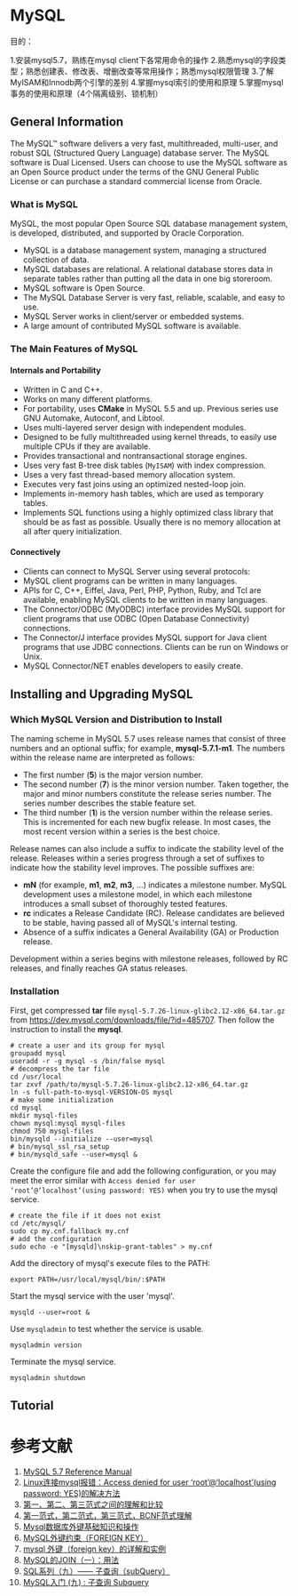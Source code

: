# MySQL

目的：

1.安装mysql5.7，熟练在mysql client下各常用命令的操作
2.熟悉mysql的字段类型；熟悉创建表、修改表、增删改查等常用操作；熟悉mysql权限管理
3.了解MyISAM和Innodb两个引擎的差别
4.掌握mysql索引的使用和原理
5.掌握mysql事务的使用和原理（4个隔离级别、锁机制）



## General Information

The MySQL™ software delivers a very fast, multithreaded, multi-user, and robust SQL (Structured Query Language) database server. The MySQL software is Dual Licensed. Users can choose to use the MySQL software as an Open Source product under the terms of the GNU General Public License  or can purchase a standard commercial license from Oracle.

### What is MySQL

MySQL, the most popular Open Source SQL database management system, is developed, distributed, and supported by Oracle Corporation. 

- MySQL is a database management system, managing a structured collection of data. 
- MySQL databases are relational. A relational database stores data in separate tables rather than putting all the data in one big storeroom. 
- MySQL software is Open Source.
- The MySQL Database Server is very fast, reliable, scalable, and easy to use.
- MySQL Server works in client/server or embedded systems.
- A large amount of contributed MySQL software is available.

### The Main Features of MySQL

#### Internals and Portability

- Written in C and C++.
- Works on many different platforms.
- For portability, uses **CMake** in MySQL 5.5 and up. Previous series use GNU Automake, Autoconf, and Libtool.
- Uses multi-layered server design with independent modules.
- Designed to be fully multithreaded using kernel threads, to easily use multiple CPUs if they are available.
- Provides transactional and nontransactional storage engines.
- Uses very fast B-tree disk tables (`MyISAM`) with index compression.
- Uses a very fast thread-based memory allocation system.
- Executes very fast joins using an optimized nested-loop join.
- Implements in-memory hash tables, which are used as temporary tables.
- Implements SQL functions using a highly optimized class library that should be as fast as possible. Usually there is no memory allocation at all after query initialization.

#### Connectively

- Clients can connect to MySQL Server using several protocols:
- MySQL client programs can be written in many languages. 
- APIs for C, C++, Eiffel, Java, Perl, PHP, Python, Ruby, and Tcl are available, enabling MySQL clients to be written in many languages. 
- The Connector/ODBC (MyODBC) interface provides MySQL support for client programs that use ODBC (Open Database Connectivity) connections. 
- The Connector/J interface provides MySQL support for Java client programs that use JDBC connections. Clients can be run on Windows or Unix. 
- MySQL Connector/NET enables developers to easily create.

##  Installing and Upgrading MySQL

### Which MySQL Version and Distribution to Install

The naming scheme in MySQL 5.7 uses release names that consist of three numbers and an optional suffix; for example, **mysql-5.7.1-m1**. The numbers within the release name are interpreted as follows:

- The first number (**5**) is the major version number.
- The second number (**7**) is the minor version number. Taken together, the major and minor numbers constitute the release series number. The series number describes the stable feature set.
- The third number (**1**) is the version number within the release series. This is incremented for each new bugfix release. In most cases, the most recent version within a series is the best choice.

Release names can also include a suffix to indicate the stability level of the release. Releases within a series progress through a set of suffixes to indicate how the stability level improves. The possible suffixes are:

- **mN** (for example, **m1**, **m2**, **m3**, ...) indicates a milestone number. MySQL development uses a milestone model, in which each milestone introduces a small subset of thoroughly tested features. 
- **rc** indicates a Release Candidate (RC). Release candidates are believed to be stable, having passed all of MySQL's internal testing. 
- Absence of a suffix indicates a General Availability (GA) or Production release. 

Development within a series begins with milestone releases, followed by RC releases, and finally reaches GA status releases.

### Installation

First, get compressed **tar** file `mysql-5.7.26-linux-glibc2.12-x86_64.tar.gz` from <https://dev.mysql.com/downloads/file/?id=485707>. Then follow the instruction to install the **mysql**.

```shell
# create a user and its group for mysql
groupadd mysql
useradd -r -g mysql -s /bin/false mysql
# decompress the tar file
cd /usr/local
tar zxvf /path/to/mysql-5.7.26-linux-glibc2.12-x86_64.tar.gz
ln -s full-path-to-mysql-VERSION-OS mysql
# make some initialization
cd mysql
mkdir mysql-files
chown mysql:mysql mysql-files
chmod 750 mysql-files
bin/mysqld --initialize --user=mysql 
# bin/mysql_ssl_rsa_setup
# bin/mysqld_safe --user=mysql &
```

Create the configure file and add the following configuration, or you may meet the error similar with `Access denied for user ‘root’@‘localhost’(using password: YES)` when you try to use the mysql service. 

```shell
# create the file if it does not exist
cd /etc/mysql/
sudo cp my.cnf.fallback my.cnf
# add the configuration
sudo echo -e "[mysqld]\nskip-grant-tables" > my.cnf
```

Add the directory of mysql's execute files to the PATH:

```shell
export PATH=/usr/local/mysql/bin/:$PATH
```

Start the mysql service with the user 'mysql'.

```shell
mysqld --user=root &
```

Use `mysqladmin` to test whether the service is usable.

```
mysqladmin version
```

Terminate the mysql service.

```
mysqladmin shutdown
```



## Tutorial











# 参考文献

1. [MySQL 5.7 Reference Manual](http://dev.mysql.com/doc/refman/5.7/en/index.html)
2. [Linux连接mysql报错：Access denied for user ‘root’@‘localhost’(using password: YES)的解决方法](https://www.cnblogs.com/luoa/p/10843980.html)
4. [第一、第二、第三范式之间的理解和比较](https://www.cnblogs.com/ktao/p/7775100.html)
5. [第一范式，第二范式，第三范式，BCNF范式理解](https://blog.csdn.net/u013164931/article/details/79692402)
5. [Mysql数据库外键基础知识和操作](http://www.sohu.com/a/238219087_100192631)
6. [MySQL外键约束（FOREIGN KEY）](http://c.biancheng.net/view/2441.html)
7. [mysql 外键（foreign key）的详解和实例](https://blog.csdn.net/qq_34306360/article/details/79717682)
8. [MySQL的JOIN（一）：用法](https://www.cnblogs.com/fudashi/p/7491039.html)
9. [SQL系列（九）—— 子查询（subQuery）](https://www.cnblogs.com/lxyit/p/9322280.html)
10. [MySQL入门 (九) : 子查询 Subquery](https://justcoding.iteye.com/blog/2321556)











